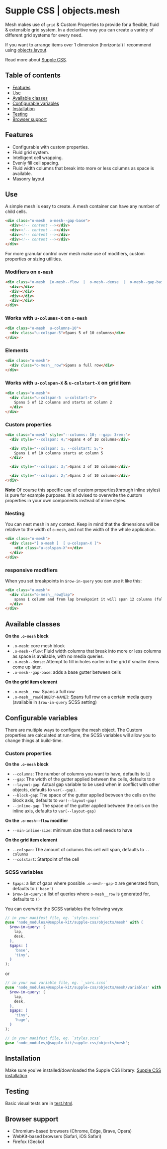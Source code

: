 # Supple CSS | objects.mesh

Mesh makes use of `grid` & Custom Properties to provide for a flexible, fluid & extensible grid system. In a declaritive way you can create a variety of different grid systems for every need.

If you want to arrange items over 1 dimension (horizontal) I recommend using [objects.layout](../layout).

Read more about [Supple CSS](https://github.com/supple-css/supple).

## Table of contents

- [Features](#features)
- [Use](#use)
- [Available classes](#available-classes)
- [Configurable variables](#configurable-variables)
- [Installation](#installation)
- [Testing](#testing)
- [Browser support](#browser-support)

## Features

- Configurable with custom properties.
- Fluid grid system.
- Intelligent cell wrapping.
- Evenly fill cell spacing.
- Fluid width columns that break into more or less columns as space is available.
- Masonry layout

## Use

A simple mesh is easy to create. A mesh container can have any number of child cells.

```html
<div class="o-mesh  o-mesh--gap-base">
  <div><!-- content --></div>
  <div><!-- content --></div>
  <div><!-- content --></div>
  <div><!-- content --></div>
</div>
```

For more granular control over mesh make use of modifiers, custom properties or sizing utilities.

### Modifiers on `o-mesh`

```html
<div class="o-mesh  [o-mesh--flow  |  o-mesh--dense  |  o-mesh--gap-base]">
  <div></div>
  <div></div>
  <div></div>
  <div></div>
</div>
```

### Works with `u-columns-X` on `o-mesh`

```html
<div class="o-mesh  u-columns-10">
  <div class="u-colspan-5">Spans 5 of 10 columns</div>
</div>
```

### Elements

```html
<div class="o-mesh">
  <div class="o-mesh__row">Spans a full row</div>
</div>
```

### Works with `u-colspan-X` & `u-colstart-X` on grid item

```html
<div class="o-mesh">
  <div class="u-colspan-5  u-colstart-2">
    Spans 5 of 12 columns and starts at column 2
  </div>
</div>
```

### Custom properties

```html
<div class="o-mesh" style="--columns: 10; --gap: 3rem;">
  <div style="--colspan: 4;">Spans 4 of 10 columns</div>

  <div style="--colspan: 1; --colstart: 5;">
    Spans 1 of 10 columns starts at column 5
  </div>

  <div style="--colspan: 3;">Spans 3 of 10 columns</div>

  <div style="--colspan: 2;">Spans 2 of 10 columns</div>
</div>
```

**Note** Of course this specific use of custom properties(through inline styles) is pure for example purposes. It is advised to overwrite the custom properties in your own components instead of inline styles.

### Nesting

You can nest mesh in any context. Keep in mind that the dimensions will be relative to the width of `o-mesh`, and not the width of the whole application.

```html
<div class="o-mesh">
  <div class="[ o-mesh ]  [ u-colspan-X ]">
    <div class="u-colspan-X"></div>
  </div>
</div>
```

### responsive modifiers

When you set breakpoints in `$row-in-query` you can use it like this:

```html
<div class="o-mesh">
  <div class="o-mesh__row@lap">
    spans 1 column and from lap breakpoint it will span 12 columns (full row).
  </div>
</div>
```

## Available classes

**On the `.o-mesh` block**

- `.o-mesh`: core mesh block
- `.o-mesh--flow`: Fluid width columns that break into more or less columns as space is available, with no media queries.
- `.o-mesh--dense`: Attempt to fill in holes earlier in the grid if smaller items come up later.
- `.o-mesh--gap-base`: adds a base gutter between cells

**On the grid item element**

- `.o-mesh__row`: Spans a full row
- `.o-mesh__row@[QUERY-NAME]`: Spans full row on a certain media query (available in `$row-in-query` SCSS setting)

## Configurable variables

There are multiple ways to configure the mesh object. The Custom properties are calculated at run-time, the SCSS variables will allow you to change things at build-time.

### Custom properties

**On the `.o-mesh` block**

- `--columns`: The number of columns you want to have, defaults to `12`
- `--gap`: The width of the gutter applied between the cells, defaults to `0`
- `--layout-gap`: Actual gap variable to be used when in conflict with other objects, defaults to `var(--gap)`.
- `--block-gap`: The space of the gutter applied between the cells on the block axis, defaults to `var(--layout-gap)`
- `--inline-gap`: The space of the gutter applied between the cells on the inline axis, defaults to `var(--layout-gap)`

**On the `.o-mesh--flow` modifier**

- `--min-inline-size`: minimum size that a cell needs to have

**On the grid item element**

- `--colspan`: The amount of columns this cell will span, defaults to `--columns`
- `--colstart`: Startpoint of the cell

### SCSS variables

- `$gaps`: a list of gaps where possible `.o-mesh--gap-X` are generated from, defaults to `('base')`
- `$row-in-query`: a list of queries where `o-mesh__row` is generated for, defaults to `()`

You can overwrite the SCSS variables the following ways:

```scss
// in your manifest file, eg. `styles.scss`
@use 'node_modules/@supple-kit/supple-css/objects/mesh' with (
  $row-in-query: (
    lap,
    desk,
  ),
  $gaps: (
    'base',
    'tiny',
  )
);
```

or

```scss
// in your own variable file, eg. `_vars.scss`
@use 'node_modules/@supple-kit/supple-css/objects/mesh/variables' with (
  $row-in-query: (
    lap,
    desk,
  ),
  $gaps: (
    'tiny',
    'huge',
  )
);

// in your manifest file, eg. `styles.scss`
@use 'node_modules/@supple-kit/supple-css/objects/mesh';
```

## Installation

Make sure you've installed/downloaded the Supple CSS library: [Supple CSS installation](../../#installation)

## Testing

Basic visual tests are in [test.html](https://supple-kit.github.io/supple-css/objects/mesh/test.html).

## Browser support

- Chromium-based browsers (Chrome, Edge, Brave, Opera)
- WebKit-based browsers (Safari, iOS Safari)
- Firefox (Gecko)
